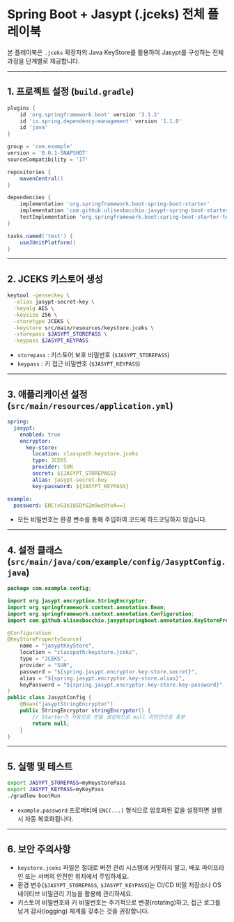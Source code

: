 # Spring Boot + Jasypt (.jceks) 전체 플레이북

본 플레이북은 `.jceks` 확장자의 Java KeyStore를 활용하여 Jasypt를 구성하는 전체 과정을 단계별로 제공합니다.

---

## 1. 프로젝트 설정 (`build.gradle`)

```groovy
plugins {
    id 'org.springframework.boot' version '3.1.2'
    id 'io.spring.dependency-management' version '1.1.0'
    id 'java'
}

group = 'com.example'
version = '0.0.1-SNAPSHOT'
sourceCompatibility = '17'

repositories {
    mavenCentral()
}

dependencies {
    implementation 'org.springframework.boot:spring-boot-starter'
    implementation 'com.github.ulisesbocchio:jasypt-spring-boot-starter:3.0.5'
    testImplementation 'org.springframework.boot:spring-boot-starter-test'
}

tasks.named('test') {
    useJUnitPlatform()
}
```

---

## 2. JCEKS 키스토어 생성

```bash
keytool -genseckey \
  -alias jasypt-secret-key \
  -keyalg AES \
  -keysize 256 \
  -storetype JCEKS \
  -keystore src/main/resources/keystore.jceks \
  -storepass $JASYPT_STOREPASS \
  -keypass $JASYPT_KEYPASS
```

- `storepass` : 키스토어 보호 비밀번호 (`$JASYPT_STOREPASS`)  
- `keypass`   : 키 접근 비밀번호 (`$JASYPT_KEYPASS`)  

---

## 3. 애플리케이션 설정 (`src/main/resources/application.yml`)

```yaml
spring:
  jasypt:
    enabled: true
    encryptor:
      key-store:
        location: classpath:keystore.jceks
        type: JCEKS
        provider: SUN
        secret: ${JASYPT_STOREPASS}
        alias: jasypt-secret-key
        key-password: ${JASYPT_KEYPASS}

example:
  password: ENC(vG3k1Q5DfG2m9wz8YxA==)
```

- 모든 비밀번호는 환경 변수를 통해 주입하여 코드에 하드코딩하지 않습니다.

---

## 4. 설정 클래스 (`src/main/java/com/example/config/JasyptConfig.java`)

```java
package com.example.config;

import org.jasypt.encryption.StringEncryptor;
import org.springframework.context.annotation.Bean;
import org.springframework.context.annotation.Configuration;
import com.github.ulisesbocchio.jasyptspringboot.annotation.KeyStorePropertySource;

@Configuration
@KeyStorePropertySource(
    name = "jasyptKeyStore",
    location = "classpath:keystore.jceks",
    type = "JCEKS",
    provider = "SUN",
    password = "${spring.jasypt.encryptor.key-store.secret}",
    alias = "${spring.jasypt.encryptor.key-store.alias}",
    keyPassword = "${spring.jasypt.encryptor.key-store.key-password}"
)
public class JasyptConfig {
    @Bean("jasyptStringEncryptor")
    public StringEncryptor stringEncryptor() {
        // Starter가 자동으로 빈을 생성하므로 null 리턴만으로 충분
        return null;
    }
}
```

---

## 5. 실행 및 테스트

```bash
export JASYPT_STOREPASS=myKeystorePass
export JASYPT_KEYPASS=myKeyPass
./gradlew bootRun
```

- `example.password` 프로퍼티에 `ENC(...)` 형식으로 암호화된 값을 설정하면 실행 시 자동 복호화됩니다.

---

## 6. 보안 주의사항

- `keystore.jceks` 파일은 절대로 버전 관리 시스템에 커밋하지 말고, 배포 파이프라인 또는 서버의 안전한 위치에서 주입하세요.  
- 환경 변수(`$JASYPT_STOREPASS`, `$JASYPT_KEYPASS`)는 CI/CD 비밀 저장소나 OS 네이티브 비밀관리 기능을 활용해 관리하세요.  
- 키스토어 비밀번호와 키 비밀번호는 주기적으로 변경(rotating)하고, 접근 로그를 남겨 감사(logging) 체계를 갖추는 것을 권장합니다.
